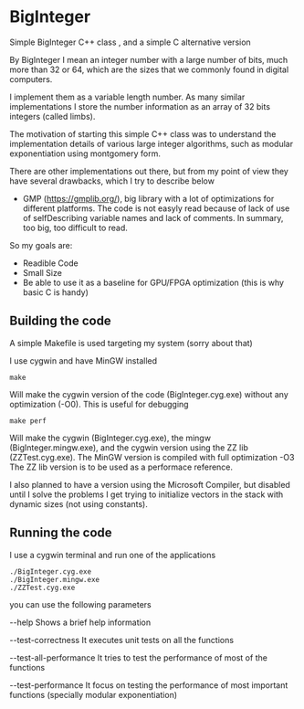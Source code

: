 # BigInteger
Simple BigInteger C++ class , and a simple C alternative version

By BigInteger I mean an integer number with a large number of bits, much more 
than 32 or 64, which are the sizes that we commonly found in digital computers.

I implement them as a variable length number. As many similar implementations I store the number information 
as an array of 32 bits integers (called limbs).

The motivation of starting this simple C++ class was to understand the implementation details of various large integer algorithms, 
such as modular exponentiation using montgomery form.

There are other implementations out there, but from my point of view they have several drawbacks, which I try to describe below

* GMP (https://gmplib.org/), big library with a lot of optimizations for different platforms. The code is not easyly read because of 
lack of use of selfDescribing variable names and lack of comments. In summary, too big, too difficult to read.

So my goals are:

* Readible Code
* Small Size
* Be able to use it as a baseline for GPU/FPGA optimization (this is why basic C is handy)


## Building the code

A simple Makefile is used targeting my system (sorry about that)

I use cygwin and have MinGW installed

```
make
```

Will make the cygwin version of the code (BigInteger.cyg.exe) without any optimization (-O0). This is useful for debugging

```
make perf
```

Will make the cygwin (BigInteger.cyg.exe), the mingw (BigInteger.mingw.exe), and the cygwin version using the ZZ lib (ZZTest.cyg.exe). 
The MinGW version is compiled with full optimization -O3
The ZZ lib version is to be used as a performace reference.

I also planned to have a version using the Microsoft Compiler, but disabled until I solve the problems I get trying to initialize vectors in the stack with dynamic sizes (not using constants).

## Running the code

I use a cygwin terminal and run one of the applications

```
./BigInteger.cyg.exe
./BigInteger.mingw.exe
./ZZTest.cyg.exe
```

you can use the following parameters 

--help                  Shows a brief help information

--test-correctness      It executes unit tests on all the functions

--test-all-performance  It tries to test the performance of most of the functions

--test-performance      It focus on testing the performance of most important functions (specially modular exponentiation)
